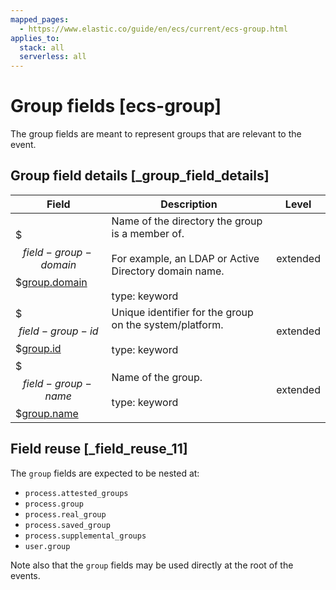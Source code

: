 ```yaml
---
mapped_pages:
  - https://www.elastic.co/guide/en/ecs/current/ecs-group.html
applies_to:
  stack: all
  serverless: all
---
```


# Group fields [ecs-group]

The group fields are meant to represent groups that are relevant to the event.


## Group field details [_group_field_details]

| Field | Description | Level |
| --- | --- | --- |
| $$$field-group-domain$$$[group.domain](#field-group-domain) | Name of the directory the group is a member of.<br><br>For example, an LDAP or Active Directory domain name.<br><br>type: keyword<br> | extended |
| $$$field-group-id$$$[group.id](#field-group-id) | Unique identifier for the group on the system/platform.<br><br>type: keyword<br> | extended |
| $$$field-group-name$$$[group.name](#field-group-name) | Name of the group.<br><br>type: keyword<br> | extended |


## Field reuse [_field_reuse_11]

The `group` fields are expected to be nested at:

* `process.attested_groups`
* `process.group`
* `process.real_group`
* `process.saved_group`
* `process.supplemental_groups`
* `user.group`

Note also that the `group` fields may be used directly at the root of the events.

